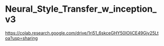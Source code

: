 # Neural_Style_Transfer_w_inception_v3
https://colab.research.google.com/drive/1rj51_6skceGHY50IOIiCE49Gjv25Ltoa?usp=sharing
